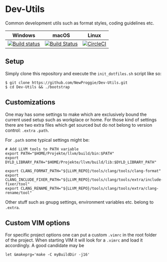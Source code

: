 # Dev-Utils
Common development utils such as format styles, coding guidelines etc.

| Windows | macOS | Linux |
|---------|-------|-------|
| [![Build status](https://ci.appveyor.com/api/projects/status/mtywvysqne7ggqin?svg=true)](https://ci.appveyor.com/project/NewProggie/dev-utils)      | [![Build Status](https://travis-ci.org/NewProggie/Dev-Utils.svg?branch=master)](https://travis-ci.org/NewProggie/Dev-Utils)    | [![CircleCI](https://circleci.com/gh/NewProggie/Dev-Utils.svg?style=shield)](https://circleci.com/gh/NewProggie/Dev-Utils)    |





## Setup
Simply clone this repository and execute the `init_dotfiles.sh` script like so:

```
$ git clone https://github.com/NewProggie/Dev-Utils.git
$ cd Dev-Utils && ./bootstrap
```

## Customizations
One may has some settings to make which are exclusively bound the current used
setup such as workplace or home. For those kind of settings there are two extra
files which get sourced but do not belong to version control: `.extra` `.path`.

For `.path` some typical settings might be:

```
# Add LLVM tools to PATH variable
export PATH="$HOME/Projekte/llvm/build/bin:$PATH"
export DYLD_LIBRARY_PATH="$HOME/Projekte/llvm/build/lib:$DYLD_LIBRARY_PATH"

export CLANG_FORMAT_PATH="${LLVM_REPO}/tools/clang/tools/clang-format"
export CLANG_INCLUDE_FIXER_PATH="${LLVM_REPO}/tools/clang/tools/extra/include-fixer/tool"
export CLANG_RENAME_PATH="${LLVM_REPO}/tools/clang/tools/extra/clang-rename/tool"
```

Other stuff such as gnupg settings, environment variables etc. belong to
`.extra`.

## Custom VIM options
For specific project options one can put a custom `.vimrc` in the root folder of
the project. When starting VIM it will look for a `.vimrc` and load it
accordingly. A good candidate may be

```
let &makeprg='make -C myBuildDir -j16'
```

